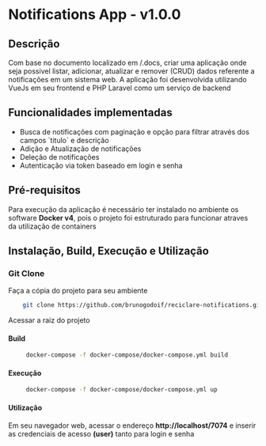 # Notifications App - v1.0.0

## Descrição

Com base no documento localizado em /.docs, criar uma aplicação onde seja possivel listar, adicionar, atualizar e
remover (CRUD) dados referente a notificações em um sistema web.
A aplicação foi desenvolvida utilizando VueJs em seu frontend e PHP Laravel como um serviço de backend

## Funcionalidades implementadas

- Busca de notificações com paginação e opção para filtrar através dos campos ´titulo´ e descrição
- Adição e Atualização de notificações
- Deleção de notificações
- Autenticação via token baseado em login e senha

## Pré-requisitos

Para execução da aplicação é necessário ter instalado no ambiente os software **Docker v4**, pois o projeto foi
estruturado para funcionar atraves da utilização de containers

## Instalação, Build, Execução e Utilização

### Git Clone

Faça a cópia do projeto para seu ambiente

``` bash
    git clone https://github.com/brunogodoif/reciclare-notifications.git
```

Acessar a raiz do projeto

#### Build

``` bash
     docker-compose -f docker-compose/docker-compose.yml build
```

#### Execução

``` bash
     docker-compose -f docker-compose/docker-compose.yml up
```

#### Utilização

Em seu navegador web, acessar o endereço **http://localhost/7074** e inserir as credenciais de acesso **(user)** tanto
para login e senha